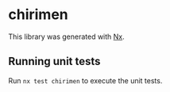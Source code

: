 # chirimen

This library was generated with [Nx](https://nx.dev).

## Running unit tests

Run `nx test chirimen` to execute the unit tests.

